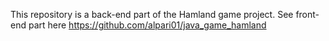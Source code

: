 This repository is a back-end part of the Hamland game project.
See front-end part here https://github.com/alpari01/java_game_hamland
